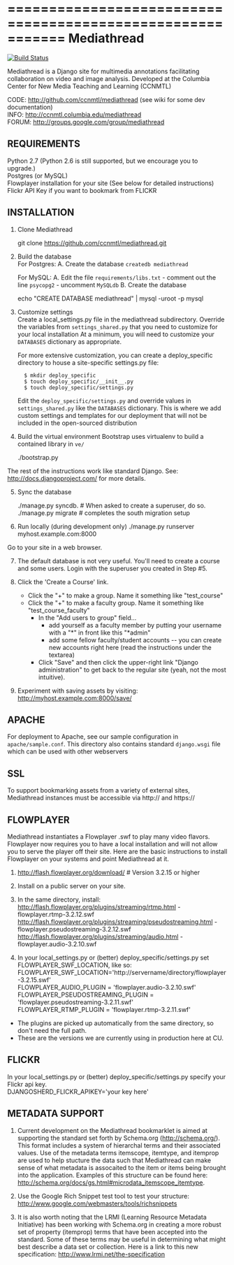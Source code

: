 ===========================================================
Mediathread
===========================================================

[![Build Status](https://travis-ci.org/ccnmtl/mediathread.png)](https://travis-ci.org/ccnmtl/mediathread)

Mediathread is a Django site for multimedia annotations facilitating
collaboration on video and image analysis. Developed at the Columbia
Center for New Media Teaching and Learning (CCNMTL)

CODE: http://github.com/ccnmtl/mediathread (see wiki for some dev documentation)  
INFO: http://ccnmtl.columbia.edu/mediathread  
FORUM: http://groups.google.com/group/mediathread  

REQUIREMENTS
------------
Python 2.7 (Python 2.6 is still supported, but we encourage you to upgrade.)  
Postgres (or MySQL)  
Flowplayer installation for your site (See below for detailed instructions)  
Flickr API Key if you want to bookmark from FLICKR    


INSTALLATION
------------

1. Clone Mediathread

    git clone https://github.com/ccnmtl/mediathread.git

2. Build the database  
   For Postgres:
     A. Create the database `createdb mediathread`

   For MySQL:
     A. Edit the file `requirements/libs.txt`
        - comment out the line `psycopg2`
        - uncomment `MySQLdb`
     B. Create the database

    echo "CREATE DATABASE mediathread" | mysql -uroot -p mysql

3. Customize settings  
    Create a local_settings.py file in the mediathread subdirectory. Override the variables from `settings_shared.py` that you need to customize for your local installation At a minimum, you will need to customize your `DATABASES` dictionary as appropriate.
     
     For more extensive customization, you can create a deploy_specific directory to house a site-specific settings.py file:

         $ mkdir deploy_specific
         $ touch deploy_specific/__init__.py
         $ touch deploy_specific/settings.py

    Edit the `deploy_specific/settings.py` and override values in `settings_shared.py` like the `DATABASES` dictionary.
    This is where we add custom settings and templates for our deployment that will not be included in the open-sourced distribution

4. Build the virtual environment
   Bootstrap uses virtualenv to build a contained library in `ve/`

    ./bootstrap.py

The rest of the instructions work like standard Django.  See: http://docs.djangoproject.com/ for more details.

5. Sync the database

    ./manage.py syncdb.  # When asked to create a superuser, do so.
    ./manage.py migrate  # completes the south migration setup

6. Run locally (during development only)
    ./manage.py runserver myhost.example.com:8000

Go to your site in a web browser.

7. The default database is not very useful. You'll need to create a course and some users. Login with the superuser you
   created in Step #5.

8. Click the 'Create a Course' link.
    - Click the "+" to make a group.  Name it something like "test_course"
    - Click the "+" to make a faculty group.  Name it something like "test_course_faculty"
        - In the "Add users to group" field...
            - add yourself as a faculty member by putting your username with a "*" in front
              like this "*admin"
            - add some fellow faculty/student accounts -- you can create new accounts right here
              (read the instructions under the textarea)
        - Click "Save" and then click the upper-right link "Django administration" to get back to the regular site (yeah, not the most intuitive).

9. Experiment with saving assets by visiting:
   http://myhost.example.com:8000/save/

APACHE
----------------
For deployment to Apache, see our sample configuration in `apache/sample.conf`. This directory also contains standard `django.wsgi` file which can be used with other webservers

SSL
----------------
To support bookmarking assets from a variety of external sites, Mediathread instances must be accessible via http:// and https://


FLOWPLAYER
----------------
Mediathread instantiates a Flowplayer .swf to play many video flavors.
Flowplayer now requires you to have a local installation and will not
allow you to serve the player off their site. Here are the basic instructions
to install Flowplayer on your systems and point Mediathread at it.

1. http://flash.flowplayer.org/download/ # Version 3.2.15 or higher
2. Install on a public server on your site.
3. In the same directory, install:  
    http://flash.flowplayer.org/plugins/streaming/rtmp.html - flowplayer.rtmp-3.2.12.swf  
    http://flash.flowplayer.org/plugins/streaming/pseudostreaming.html - flowplayer.pseudostreaming-3.2.12.swf  
    http://flash.flowplayer.org/plugins/streaming/audio.html - flowplayer.audio-3.2.10.swf  
    
4. In your local_settings.py or (better) deploy_specific/settings.py set FLOWPLAYER_SWF_LOCATION, like so:  
FLOWPLAYER_SWF_LOCATION='http://servername/directory/flowplayer-3.2.15.swf'  
FLOWPLAYER_AUDIO_PLUGIN = 'flowplayer.audio-3.2.10.swf'  
FLOWPLAYER_PSEUDOSTREAMING_PLUGIN = 'flowplayer.pseudostreaming-3.2.11.swf'  
FLOWPLAYER_RTMP_PLUGIN = 'flowplayer.rtmp-3.2.11.swf'  

* The plugins are picked up automatically from the same directory, so don't need the full path.  
* These are the versions we are currently using in production here at CU.

FLICKR
----------------
In your local_settings.py or (better) deploy_specific/settings.py specify your Flickr api key.  
DJANGOSHERD_FLICKR_APIKEY='your key here'


METADATA SUPPORT
----------------
1. Current development on the Mediathread bookmarklet is aimed at supporting the standard set forth by Schema.org (http://schema.org/). This format includes a system of hierarchal terms and their associated values. Use of the metadata terms itemscope, itemtype, and itemprop are used to help stucture the data such that Mediathread can make sense of what metadata is assocaited to the item or items being brought into the application. Examples of this structure can be found here: http://schema.org/docs/gs.html#microdata_itemscope_itemtype.

2. Use the Google Rich Snippet test tool to test your structure: http://www.google.com/webmasters/tools/richsnippets

3. It is also worth noting that the LRMI (Learning Resource Metadata Initiative) has been working with Schema.org in creating a more robust set of property (itemprop) terms that have been accepted into the standard. Some of these terms may be useful in determining what might best describe a data set or collection. Here is a link to this new specification: http://www.lrmi.net/the-specification
